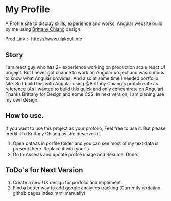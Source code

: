 # My Profile
A Profile site to display skills, experience and works. Angular website build by me using [Brittany Chiang](https://brittanychiang.com/) design.

Prod Link :- https://www.tilakpuli.me

## Story 
I am react guy who has 2+ experience working on production scale react UI projejct. But I never got chance to work on Angular project and was curious to know what Angular provides. And also at same time I needed portfolio site. So I build this with Angular using @Brittany Chiang's profolio site as reference (As I wanted to build this quick and only concentrate on Angular). Thanks Brittany for Design and some CSS. In next version, I am planing use my own design.

## How to use.
If you want to use this project as your profolio, Feel free to use it. But please credit it to Brittany Chiang as she deserves it. 

1. Open data.ts in porfile folder and you can see most of my text data is present there. Replace it with your's.
2. Go to Assests and update profile image and Resume. Done.

## ToDo's for Next Version
1. Create a new UX design for porfolio and implement. 
2. Find a better way to add google analytics tracking (Currently updating github pages index.html manually)
